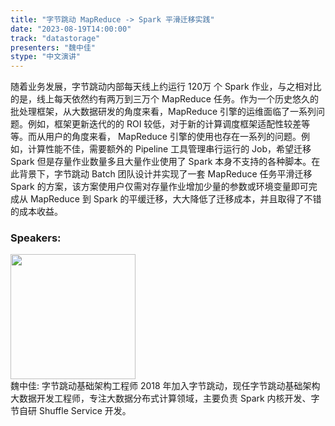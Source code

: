 ```yaml
---
title: "字节跳动 MapReduce -> Spark 平滑迁移实践"
date: "2023-08-19T14:00:00" 
track: "datastorage"
presenters: "魏中佳"
stype: "中文演讲"
---
```


随着业务发展，字节跳动内部每天线上约运行 120万 个  Spark 作业，与之相对比的是，线上每天依然约有两万到三万个 MapReduce 任务。作为一个历史悠久的批处理框架，从大数据研发的角度来看，MapReduce 引擎的运维面临了一系列问题。例如，框架更新迭代的的 ROI 较低，对于新的计算调度框架适配性较差等等。而从用户的角度来看， MapReduce 引擎的使用也存在一系列的问题。例如，计算性能不佳，需要额外的 Pipeline 工具管理串行运行的 Job，希望迁移 Spark 但是存量作业数量多且大量作业使用了 Spark 本身不支持的各种脚本。在此背景下，字节跳动 Batch 团队设计并实现了一套 MapReduce 任务平滑迁移 Spark 的方案，该方案使用户仅需对存量作业增加少量的参数或环境变量即可完成从 MapReduce 到 Spark 的平缓迁移，大大降低了迁移成本，并且取得了不错的成本收益。

 ### Speakers: 
 <img src="https://img.bagevent.com/resource/20230609/1631399580.png" width="200" /><br>魏中佳: 字节跳动基础架构工程师 2018 年加入字节跳动，现任字节跳动基础架构大数据开发工程师，专注大数据分布式计算领域，主要负责 Spark 内核开发、字节自研 Shuffle Service 开发。
 <br><br>
